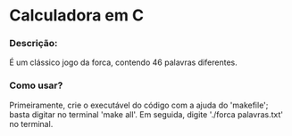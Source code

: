 # Calculadora em C

### Descrição:
É um clássico jogo da forca, contendo 46 palavras diferentes.

### Como usar?
Primeiramente, crie o executável do código com a ajuda do 'makefile'; basta digitar no terminal 'make all'. Em seguida, digite './forca palavras.txt' no terminal.

